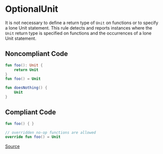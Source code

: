 # OptionalUnit

It is not necessary to define a return type of `Unit` on functions or to specify a lone Unit statement.
This rule detects and reports instances where the `Unit` return type is specified on functions and the occurrences
of a lone Unit statement.

## Noncompliant Code

```kotlin
fun foo(): Unit {
    return Unit
}
fun foo() = Unit

fun doesNothing() {
    Unit
}
```
## Compliant Code

```kotlin
fun foo() { }

// overridden no-op functions are allowed
override fun foo() = Unit
```

[Source](https://detekt.github.io/detekt/style.html#optionalunit)
